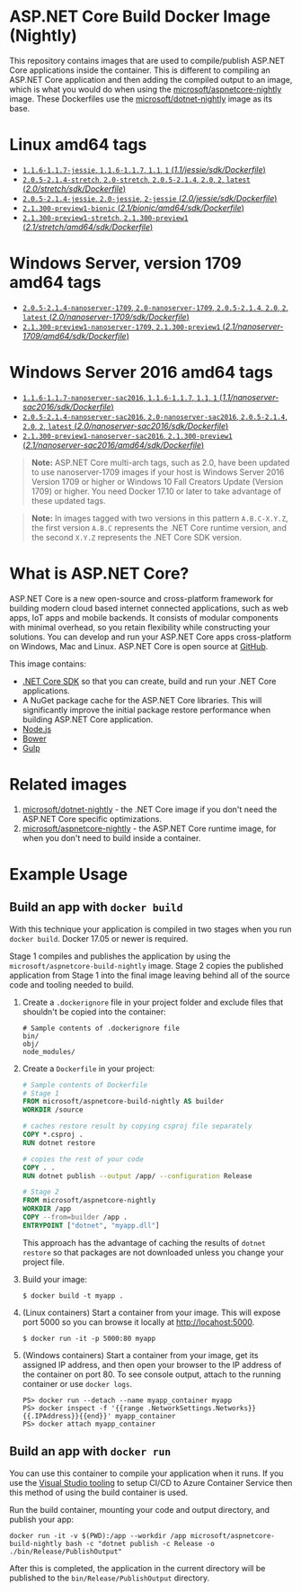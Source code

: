 
ASP.NET Core Build Docker Image (Nightly)
=========================================

This repository contains images that are used to compile/publish ASP.NET Core applications inside the container. This is different to compiling an ASP.NET Core application and then adding the compiled output to an image, which is what you would do when using the [microsoft/aspnetcore-nightly](https://hub.docker.com/r/microsoft/aspnetcore-nightly/) image. These Dockerfiles use the [microsoft/dotnet-nightly](https://hub.docker.com/r/microsoft/dotnet-nightly/) image as its base.

# Linux amd64 tags

- [`1.1.6-1.1.7-jessie`, `1.1.6-1.1.7`, `1.1`, `1` (*1.1/jessie/sdk/Dockerfile*)](https://github.com/aspnet/aspnet-docker/blob/dev/1.1/jessie/sdk/Dockerfile)
- [`2.0.5-2.1.4-stretch`, `2.0-stretch`, `2.0.5-2.1.4`, `2.0`, `2`, `latest` (*2.0/stretch/sdk/Dockerfile*)](https://github.com/aspnet/aspnet-docker/blob/dev/2.0/stretch/sdk/Dockerfile)
- [`2.0.5-2.1.4-jessie`, `2.0-jessie`, `2-jessie` (*2.0/jessie/sdk/Dockerfile*)](https://github.com/aspnet/aspnet-docker/blob/dev/2.0/jessie/sdk/Dockerfile)
- [`2.1.300-preview1-bionic` (*2.1/bionic/amd64/sdk/Dockerfile*)](https://github.com/aspnet/aspnet-docker/blob/dev/2.1/bionic/amd64/sdk/Dockerfile)
- [`2.1.300-preview1-stretch`, `2.1.300-preview1` (*2.1/stretch/amd64/sdk/Dockerfile*)](https://github.com/aspnet/aspnet-docker/blob/dev/2.1/stretch/amd64/sdk/Dockerfile)

# Windows Server, version 1709 amd64 tags

- [`2.0.5-2.1.4-nanoserver-1709`, `2.0-nanoserver-1709`, `2.0.5-2.1.4`, `2.0`, `2`, `latest` (*2.0/nanoserver-1709/sdk/Dockerfile*)](https://github.com/aspnet/aspnet-docker/blob/dev/2.0/nanoserver-1709/sdk/Dockerfile)
- [`2.1.300-preview1-nanoserver-1709`, `2.1.300-preview1` (*2.1/nanoserver-1709/amd64/sdk/Dockerfile*)](https://github.com/aspnet/aspnet-docker/blob/dev/2.1/nanoserver-1709/amd64/sdk/Dockerfile)

# Windows Server 2016 amd64 tags

- [`1.1.6-1.1.7-nanoserver-sac2016`, `1.1.6-1.1.7`, `1.1`, `1` (*1.1/nanoserver-sac2016/sdk/Dockerfile*)](https://github.com/aspnet/aspnet-docker/blob/dev/1.1/nanoserver-sac2016/sdk/Dockerfile)
- [`2.0.5-2.1.4-nanoserver-sac2016`, `2.0-nanoserver-sac2016`, `2.0.5-2.1.4`, `2.0`, `2`, `latest` (*2.0/nanoserver-sac2016/sdk/Dockerfile*)](https://github.com/aspnet/aspnet-docker/blob/dev/2.0/nanoserver-sac2016/sdk/Dockerfile)
- [`2.1.300-preview1-nanoserver-sac2016`, `2.1.300-preview1` (*2.1/nanoserver-sac2016/amd64/sdk/Dockerfile*)](https://github.com/aspnet/aspnet-docker/blob/dev/2.1/nanoserver-sac2016/amd64/sdk/Dockerfile)

>**Note:** ASP.NET Core multi-arch tags, such as 2.0, have been updated to use nanoserver-1709 images if your host is Windows Server 2016 Version 1709 or higher or Windows 10 Fall Creators Update (Version 1709) or higher. You need Docker 17.10 or later to take advantage of these updated tags.

>**Note:** In images tagged with two versions in this pattern `A.B.C-X.Y.Z`, the first version `A.B.C` represents the .NET Core runtime version, and the second `X.Y.Z` represents the .NET Core SDK version.

# What is ASP.NET Core?

ASP.NET Core is a new open-source and cross-platform framework for building modern cloud based internet connected applications, such as web apps, IoT apps and mobile backends. It consists of modular components with minimal overhead, so you retain flexibility while constructing your solutions. You can develop and run your ASP.NET Core apps cross-platform on Windows, Mac and Linux. ASP.NET Core is open source at [GitHub](https://github.com/aspnet).

This image contains:

- [.NET Core SDK](https://github.com/dotnet/cli) so that you can create, build and run your .NET Core applications.
- A NuGet package cache for the ASP.NET Core libraries.  This will significantly improve the initial package restore performance when building ASP.NET Core application.
- [Node.js](https://nodejs.org)
- [Bower](https://bower.io/)
- [Gulp](http://gulpjs.com/)

# Related images

1. [microsoft/dotnet-nightly](https://hub.docker.com/r/microsoft/dotnet-nightly/) - the .NET Core image if you don't need the ASP.NET Core specific optimizations.
2. [microsoft/aspnetcore-nightly](https://hub.docker.com/r/microsoft/aspnetcore-nightly/) - the ASP.NET Core runtime image, for when you don't need to build inside a container.

# Example Usage

## Build an app with `docker build`

With this technique your application is compiled in two stages when you run `docker build`. Docker 17.05 or newer is required.

Stage 1 compiles and publishes the application by using the `microsoft/aspnetcore-build-nightly` image. Stage 2 copies the published application
from Stage 1 into the final image leaving behind all of the source code and tooling needed to build.

1. Create a `.dockerignore` file in your project folder and exclude files that shouldn't be copied into the container:

    ```
    # Sample contents of .dockerignore file
    bin/
    obj/
    node_modules/
    ```

1. Create a `Dockerfile` in your project:

    ```Dockerfile
    # Sample contents of Dockerfile
    # Stage 1
    FROM microsoft/aspnetcore-build-nightly AS builder
    WORKDIR /source

    # caches restore result by copying csproj file separately
    COPY *.csproj .
    RUN dotnet restore

    # copies the rest of your code
    COPY . .
    RUN dotnet publish --output /app/ --configuration Release

    # Stage 2
    FROM microsoft/aspnetcore-nightly
    WORKDIR /app
    COPY --from=builder /app .
    ENTRYPOINT ["dotnet", "myapp.dll"]
    ```

    This approach has the advantage of caching the results of `dotnet restore` so that packages are not downloaded unless you change your
    project file.

1. Build your image:

    ```
    $ docker build -t myapp .
    ```

1. (Linux containers) Start a container from your image. This will expose port 5000 so you can browse it locally at <http://locahost:5000>.

    ```
    $ docker run -it -p 5000:80 myapp
    ```

1. (Windows containers) Start a container from your image, get its assigned IP address, and then open your browser to the IP address
    of the container on port 80. To see console output, attach to the running container or use `docker logs`.

    ```
    PS> docker run --detach --name myapp_container myapp
    PS> docker inspect -f '{{range .NetworkSettings.Networks}}{{.IPAddress}}{{end}}' myapp_container
    PS> docker attach myapp_container
    ```

## Build an app with `docker run`

You can use this container to compile your application when it runs. If you use the [Visual Studio tooling](https://blogs.msdn.microsoft.com/webdev/2016/11/16/new-docker-tools-for-visual-studio/) to setup CI/CD to Azure Container Service then this method of using the build container is used.

Run the build container, mounting your code and output directory, and publish your app:

```
docker run -it -v $(PWD):/app --workdir /app microsoft/aspnetcore-build-nightly bash -c "dotnet publish -c Release -o ./bin/Release/PublishOutput"
```

After this is completed, the application in the current directory will be published to the `bin/Release/PublishOutput` directory.
